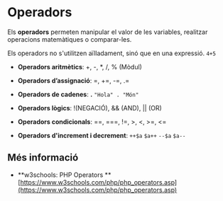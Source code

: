 <!-- notoc -->

# Operadors

Els **operadors** permeten manipular el valor de les variables, realitzar operacions matemàtiques o comparar-les.

Els operadors no s'utilitzen aïlladament, sinó que en una expressió. `4+5`

* **Operadors aritmètics**: +, -, *, /, % (Mòdul)

* **Operadors d’assignació**: =, +=, -=, .=

* **Operadors de cadenes**: **.** `"Hola" . "Món"`

* **Operadors lògics**: !(NEGACIÓ), && (AND), || (OR)

* **Operadors condicionals**: ==, ===, !=, >, <, >=, <=

* **Operadors d'increment i decrement**: `++$a` `$a++` `--$a` `$a--`

## Més informació

* **w3schools: PHP Operators **
[https://www.w3schools.com/php/php_operators.asp](https://www.w3schools.com/php/php_operators.asp)